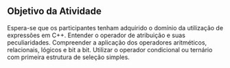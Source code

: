 ## Objetivo da Atividade

Espera-se que os participantes tenham adquirido o domínio da utilização de expressões em C++. Entender o operador de atribuição e suas peculiaridades. Compreender a aplicação dos operadores aritméticos, relacionais, lógicos e bit a bit. Utilizar o operador condicional ou ternário com primeira estrutura de seleção simples.
